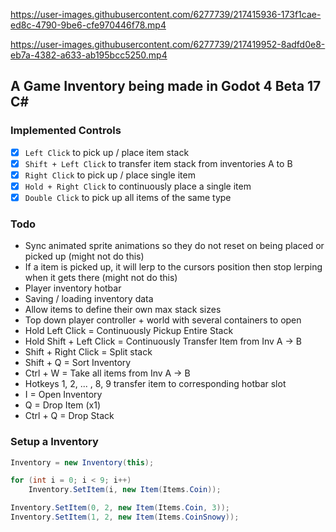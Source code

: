 https://user-images.githubusercontent.com/6277739/217415936-173f1cae-ed8c-4790-9be6-cfe970446f78.mp4

https://user-images.githubusercontent.com/6277739/217419952-8adfd0e8-eb7a-4382-a633-ab195bcc5250.mp4

## A Game Inventory being made in Godot 4 Beta 17 C#

### Implemented Controls
- [x] `Left Click` to pick up / place item stack
- [x] `Shift + Left Click` to transfer item stack from inventories A to B
- [x] `Right Click` to pick up / place single item
- [x] `Hold + Right Click` to continuously place a single item
- [x] `Double Click` to pick up all items of the same type

### Todo
- Sync animated sprite animations so they do not reset on being placed or picked up (might not do this)
- If a item is picked up, it will lerp to the cursors position then stop lerping when it gets there (might not do this)
- Player inventory hotbar
- Saving / loading inventory data
- Allow items to define their own max stack sizes
- Top down player controller + world with several containers to open
- Hold Left Click = Continuously Pickup Entire Stack
- Hold Shift + Left Click = Continuously Transfer Item from Inv A -> B
- Shift + Right Click = Split stack
- Shift + Q = Sort Inventory
- Ctrl + W = Take all items from Inv A -> B
- Hotkeys 1, 2, ... , 8, 9 transfer item to corresponding hotbar slot
- I = Open Inventory
- Q = Drop Item (x1)
- Ctrl + Q = Drop Stack

### Setup a Inventory
```cs
Inventory = new Inventory(this);

for (int i = 0; i < 9; i++)
    Inventory.SetItem(i, new Item(Items.Coin));

Inventory.SetItem(0, 2, new Item(Items.Coin, 3));
Inventory.SetItem(1, 2, new Item(Items.CoinSnowy));
```
